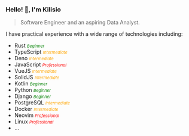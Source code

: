 
### Hello! 👋, I'm Kilisio

> Software Engineer and an aspiring Data Analyst.

I have practical experience with a wide range of technologies including: 

<ul>
<li>Rust <span style="color: green; font-size: 11px; font-style: italic;">Beginner</span></li>
<li>TypeScript <span style="color: orange; font-size: 11px; font-style: italic;">Intermediate</span></li>
<li>Deno <span style="color: orange; font-size: 11px; font-style: italic;">Intermediate</span></li>
<li>JavaScript <span style="color: red; font-size: 11px; font-style: italic;">Professional</span></li>
<li>VueJS <span style="color: orange; font-size: 11px; font-style: italic;">Intermediate</span></li>
<li>SolidJS <span style="color: orange; font-size: 11px; font-style: italic;">Intermediate</span></li>
<li>Kotlin <span style="color: green; font-size: 11px; font-style: italic;">Beginner</span></li>
<li>Python <span style="color: green; font-size: 11px; font-style: italic;">Beginner</span></li>
<li>Django <span style="color: green; font-size: 11px; font-style: italic;">Beginner</span></li>
<li> PostgreSQL <span style="color: orange; font-size: 11px; font-style: italic;">Intermediate</span></li>
<li> Docker <span style="color: orange; font-size: 11px; font-style: italic;">Intermediate</span></li>
<li> Neovim <span style="color: red; font-size: 11px; font-style: italic;">Professional</span></li>
<li> Linux <span style="color: red; font-size: 11px; font-style: italic;">Professional</span></li>
<li> ... </li>
</ul>
